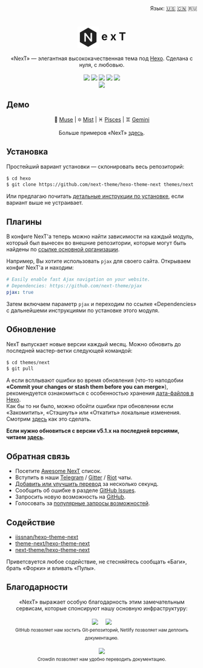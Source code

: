 <div align="right">
  Язык:
  <a title="Английский" href="../../README.md">🇺🇸</a>
  <a title="Китайский" href="../zh-CN/README.md">🇨🇳</a>
  🇷🇺
</div>

# <div align="center"><a title="Репозиторий сайта NexT" href="https://github.com/next-theme/theme-next.js.org"><img align="center" width="56" height="56" src="https://raw.githubusercontent.com/next-theme/hexo-theme-next/master/source/images/logo.svg?sanitize=true"></a> e x T</div>

<p align="center">
  «NexT» — элегантная высококачественная тема под <a href="https://hexo.io">Hexo</a>. Сделана с нуля, с любовью.
<br>
<br>
  <a href="https://www.npmjs.com/package/hexo-theme-next"><img src="https://img.shields.io/npm/v/hexo-theme-next?style=flat-square"></a>
  <a href="https://nodejs.org"><img src="https://img.shields.io/badge/node-%3E=10.9.0-green?style=flat-square"></a>
  <a href="https://hexo.io"><img src="https://img.shields.io/badge/hexo-%3E=4.0.0-blue?style=flat-square&logo=hexo"></a>
  <a href="https://github.com/next-theme/hexo-theme-next/blob/master/LICENSE.md"><img src="https://img.shields.io/badge/license-%20AGPL-orange?style=flat-square&logo=gnu"></a>
  <img src="https://img.shields.io/github/workflow/status/next-theme/hexo-theme-next/Linter?style=flat-square">
<br>
  <img src="https://user-images.githubusercontent.com/16272760/63487983-da41b080-c4df-11e9-951c-64883a8a5e9b.png">
</p>

## Демо

<p align="center">
  💟 <a href="https://theme-next.js.org/muse/">Muse</a> | 🔯 <a href="https://theme-next.js.org/mist/">Mist</a> | ♓️ <a href="https://theme-next.js.org/pisces/">Pisces</a> | ♊️ <a href="https://theme-next.js.org">Gemini</a>
<br>
<br>
  Больше примеров «NexT» <a href="https://github.com/next-theme/awesome-next#live-preview">здесь</a>.
</p>

## Установка

Простейший вариант установки — склонировать весь репозиторий:

```sh
$ cd hexo
$ git clone https://github.com/next-theme/hexo-theme-next themes/next
```

Или предлагаю почитать [детальные инструкции по установке][docs-installation-url], если вариант выше не устраивает.

## Плагины

В конфиге NexT'а теперь можно найти зависимости на каждый модуль, который был вынесен во внешние репозитории, которые могут быть найдены по [ссылке основной организации][official-plugins-url].

Например, Вы хотите использовать `pjax` для своего сайта. Открываем конфиг NexT'а и находим:

```yml
# Easily enable fast Ajax navigation on your website.
# Dependencies: https://github.com/next-theme/pjax
pjax: true
```

Затем включаем параметр `pjax` и переходим по ссылке «Dependencies» с дальнейшеми инструкциями по установке этого модуля.

## Обновление

NexT выпускает новые версии каждый месяц. Можно обновить до последней мастер-ветки следующей командой:

```sh
$ cd themes/next
$ git pull
```

А если всплывают ошибки во время обновления (что-то наподобии **«Commit your changes or stash them before you can merge»**), рекомендуется ознакомиться с особенностью хранения [дата-файлов в Hexo][docs-data-files-url].\
Как бы то ни было, можно обойти ошибки при обновлении если «Закомитить», «Стэшнуть» или «Откатить» локальные изменения. Смотрим  [здесь](https://stackoverflow.com/a/15745424/5861495) как это сделать.

**Если нужно обновиться с версии v5.1.x на последней версиями, читаем [здесь][docs-update-5-1-x-url].**

## Обратная связь

* Посетите [Awesome NexT][awesome-next-url] список.
* Вступить в наши [Telegram][t-chat-url] / [Gitter][gitter-url] / [Riot][riot-url] чаты.
* [Добавить или улучшить перевод][i18n-url] за несколько секунд.
* Сообщить об ошибке в разделе [GitHub Issues][issues-bug-url].
* Запросить новую возможность на [GitHub][issues-feat-url].
* Голосовать за [популярные запросы возможностей][feat-req-vote-url].

## Содействие

- [iissnan/hexo-theme-next](https://github.com/iissnan/hexo-theme-next/graphs/contributors)
- [theme-next/hexo-theme-next](https://github.com/theme-next/hexo-theme-next/graphs/contributors)
- [next-theme/hexo-theme-next](https://github.com/next-theme/hexo-theme-next/graphs/contributors)

Приветсвуется любое содействие, не стесняйтесь сообщать «Баги», брать «Форки» и вливать «Пулы».

## Благодарности

<p align="center">
  «NexT» выражает особую благодарность этим замечательным сервисам, которые спонсируют нашу основную инфраструктуру:
<br>
<br>
  <a href="https://github.com"><img align="center" width="100" src="https://github.githubassets.com/images/modules/logos_page/GitHub-Logo.png"></a>
  &nbsp;&nbsp;&nbsp;
  <a href="https://www.netlify.com"><img align="center" width="150" src="https://cdn.netlify.com/15ecf59b59c9d04b88097c6b5d2c7e8a7d1302d0/1b6d6/img/press/logos/full-logo-light.svg"></a>
<br>
  <sub>GitHub позволяет нам хостить Git-репозиторий, Netlify позволяет нам деплоить документацию.</sub>
<br>
<br>
  <a href="https://crowdin.com"><img align="center" width="180" src="https://support.crowdin.com/assets/logos/crowdin-logo1-small.png"></a>
<br>
  <sub>Crowdin позволяет нам удобно переводить документацию.</sub>
</p>

[docs-installation-url]: https://theme-next.js.org/docs/getting-started/installation.html
[docs-data-files-url]: https://theme-next.js.org/docs/getting-started/configuration.html
[docs-update-5-1-x-url]: https://theme-next.js.org/docs/getting-started/update-from-v5.html

[t-chat-url]: https://t.me/theme_next
[gitter-url]: https://gitter.im/theme-next
[riot-url]: https://riot.im/app/#/room/#theme-next:matrix.org
[i18n-url]: https://i18n.theme-next.org

[awesome-next-url]: https://github.com/next-theme/awesome-next
[issues-bug-url]: https://github.com/next-theme/hexo-theme-next/issues/new?assignees=&labels=Bug&template=bug-report.md
[issues-feat-url]: https://github.com/next-theme/hexo-theme-next/issues/new?assignees=&labels=Feature+Request&template=feature-request.md
[feat-req-vote-url]: https://github.com/next-theme/hexo-theme-next/issues?q=is%3Aopen+is%3Aissue+label%3A%22Feature+Request%22

[contributing-document-url]: https://github.com/next-theme/hexo-theme-next/blob/master/.github/CONTRIBUTING.md
[official-plugins-url]: https://github.com/theme-next
